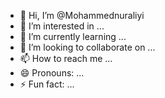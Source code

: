 - 👋 Hi, I’m @Mohammednuraliyi
- 👀 I’m interested in ...
- 🌱 I’m currently learning ...
- 💞️ I’m looking to collaborate on ...
- 📫 How to reach me ...
- 😄 Pronouns: ...
- ⚡ Fun fact: ...

<!---
Mohammednuraliyi/Mohammednuraliyi is a ✨ special ✨ repository because its `README.md` (this file) appears on your GitHub profile.
You can click the Preview link to take a look at your changes.
--->
